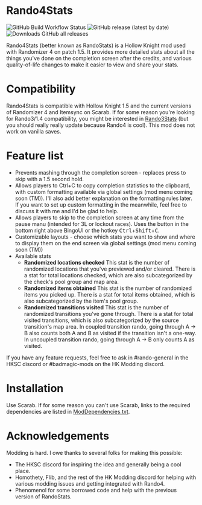 # Rando4Stats

![GitHub Build Workflow Status](https://img.shields.io/github/workflow/status/BadMagic100/HollowKnight.Rando4Stats/Build)
![GitHub release (latest by date)](https://img.shields.io/github/v/release/BadMagic100/HollowKnight.Rando4Stats)
![Downloads GitHub all releases](https://img.shields.io/github/downloads/BadMagic100/HollowKnight.Rando4Stats/total)

Rando4Stats (better known as RandoStats) is a Hollow Knight mod used with Randomizer 4 on patch 1.5. It provides more detailed stats about all the things you've
done on the completion screen after the credits, and various quality-of-life changes to make it easier to view and share your stats.

# Compatibility

Rando4Stats is compatible with Hollow Knight 1.5 and the current versions of Randomizer 4 and Itemsync on Scarab. If for some reason you're looking for Rando3/1.4 compatibility,
you might be interested in [Rando3Stats](https://github.com/BadMagic100/HollowKnight.Rando3Stats) (but you should really really update because Rando4 is cool). This mod does not
work on vanilla saves.

# Feature list

* Prevents mashing through the completion screen - replaces press to skip with a 1.5 second hold.
* Allows players to Ctrl+C to copy completion statistics to the clipboard, with custom formatting available via global settings (mod menu coming soon (TM)).
  I'll also add better explanation on the formatting rules later. If you want to set up custom formatting in the meanwhile, feel free to discuss it with me and
  I'd be glad to help.
* Allows players to skip to the completion screen at any time from the pause manu (intended for 3L or lockout races). Uses the button in the bottom right
  above BingoUI or the hotkey <kbd>Ctrl</kbd>+<kbd>Shift</kbd>+<kbd>C</kbd>.
* Customizable layouts - choose which stats you want to show and where to display them on the end screen via global settings (mod menu coming soon (TM))
* Available stats
  * **Randomized locations checked**
    This stat is the number of randomized locations that you've previewed and/or cleared. There is a stat for total locations checked, which are also
    subcategorized by the check's pool group and map area.
  * **Randomized items obtained**
    This stat is the number of randomized items you picked up. There is a stat for total items obtained, which is also subcategorized by the item's pool
    group.
  * **Randomized transitions visited**
    This stat is the number of randomized transitions you've gone through. There is a stat for total visited transitions, which is also subcategorized by
    the source transition's map area. In coupled transition rando, going through A -> B also counts both A and B as visited if the transition isn't a one-way.
    In uncoupled transition rando, going through A -> B only counts A as visited.

If you have any feature requests, feel free to ask in #rando-general in the HKSC discord or #badmagic-mods on the HK Modding discord.

# Installation

Use Scarab. If for some reason you can't use Scarab, links to the required dependencies are listed in [ModDependencies.txt](Rando4Stats/ModDependencies.txt).

# Acknowledgements

Modding is hard. I owe thanks to several folks for making this possible:

* The HKSC discord for inspiring the idea and generally being a cool place.
* Homothety, Flib, and the rest of the HK Modding discord for helping with various modding issues and getting integrated with Rando4.
* Phenomenol for some borrowed code and help with the previous version of RandoStats.